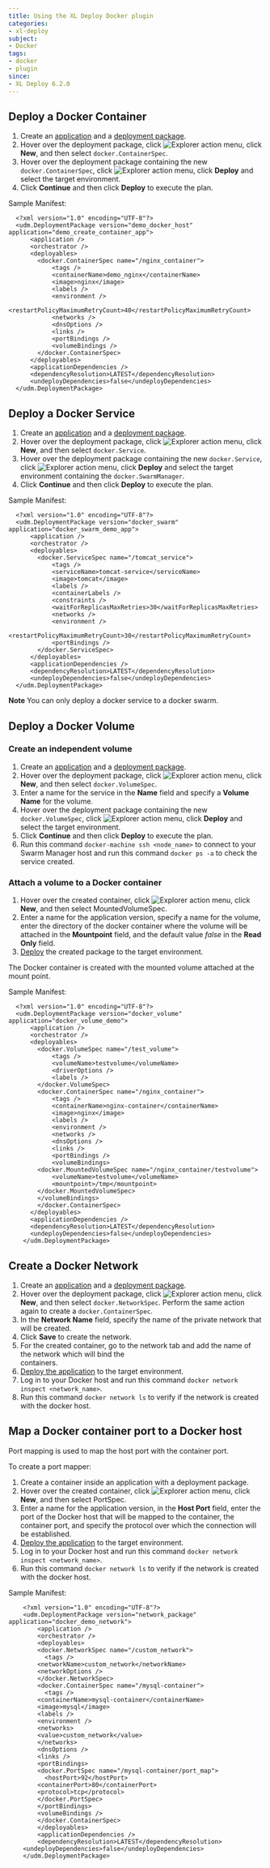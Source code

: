 ```yaml
---
title: Using the XL Deploy Docker plugin
categories:
- xl-deploy
subject:
- Docker
tags:
- docker
- plugin
since:
- XL Deploy 6.2.0
---
```


## Deploy a Docker Container

1. Create an [application](/xl-deploy/how-to/create-a-deployment-package-using-the-ui.html#creating-an-application) and a [deployment package](/xl-deploy/how-to/create-a-deployment-package-using-the-ui.html#creating-a-deployment-package).
1. Hover over the deployment package, click ![Explorer action menu](/images/menu_three_dots.png), click **New**, and then select `docker.ContainerSpec`.
1. Hover over the deployment package containing the new `docker.ContainerSpec`, click ![Explorer action menu](/images/menu_three_dots.png), click **Deploy** and select the target environment.
1. Click **Continue** and then click **Deploy** to execute the plan.

Sample Manifest:

      <?xml version="1.0" encoding="UTF-8"?>
      <udm.DeploymentPackage version="demo_docker_host" application="demo_create_container_app">
          <application />
          <orchestrator />
          <deployables>
            <docker.ContainerSpec name="/nginx_container">
                <tags />
                <containerName>demo_nginx</containerName>
                <image>nginx</image>
                <labels />
                <environment />
                <restartPolicyMaximumRetryCount>40</restartPolicyMaximumRetryCount>
                <networks />
                <dnsOptions />
                <links />
                <portBindings />
                <volumeBindings />
            </docker.ContainerSpec>
          </deployables>
          <applicationDependencies />
          <dependencyResolution>LATEST</dependencyResolution>
          <undeployDependencies>false</undeployDependencies>
      </udm.DeploymentPackage>

## Deploy a Docker Service

1. Create an [application](/xl-deploy/how-to/create-a-deployment-package-using-the-ui.html#creating-an-application) and a [deployment package](/xl-deploy/how-to/create-a-deployment-package-using-the-ui.html#creating-a-deployment-package).
1. Hover over the deployment package, click ![Explorer action menu](/images/menu_three_dots.png), click **New**, and then select `docker.Service`.
1. Hover over the deployment package containing the new `docker.Service`, click ![Explorer action menu](/images/menu_three_dots.png), click **Deploy** and select the target environment containing the `docker.SwarmManager`.
1. Click **Continue** and then click **Deploy** to execute the plan.

Sample Manifest:

      <?xml version="1.0" encoding="UTF-8"?>
      <udm.DeploymentPackage version="docker_swarm" application="docker_swarm_demo_app">
          <application />
          <orchestrator />
          <deployables>
            <docker.ServiceSpec name="/tomcat_service">
                <tags />
                <serviceName>tomcat-service</serviceName>
                <image>tomcat</image>
                <labels />
                <containerLabels />
                <constraints />
                <waitForReplicasMaxRetries>30</waitForReplicasMaxRetries>
                <networks />
                <environment />
                <restartPolicyMaximumRetryCount>30</restartPolicyMaximumRetryCount>
                <portBindings />
            </docker.ServiceSpec>
          </deployables>
          <applicationDependencies />
          <dependencyResolution>LATEST</dependencyResolution>
          <undeployDependencies>false</undeployDependencies>
      </udm.DeploymentPackage>

 **Note** You can only deploy a docker service to a docker swarm.

## Deploy a Docker Volume

### Create an independent volume

1. Create an [application](/xl-deploy/how-to/create-a-deployment-package-using-the-ui.html#creating-an-application) and a [deployment package](/xl-deploy/how-to/create-a-deployment-package-using-the-ui.html#creating-a-deployment-package).
1. Hover over the deployment package, click ![Explorer action menu](/images/menu_three_dots.png), click **New**, and then select `docker.VolumeSpec`.
1. Enter a name for the service in the **Name** field and specify a **Volume Name** for the volume.
1. Hover over the deployment package containing the new `docker.VolumeSpec`, click ![Explorer action menu](/images/menu_three_dots.png), click **Deploy** and select the target environment.
1. Click **Continue** and then click **Deploy** to execute the plan.
1. Run this command `docker-machine ssh <node_name>` to connect to your Swarm Manager host and run this command `docker ps -a` to check the service created.

### Attach a volume to a Docker container

1. Hover over the created container, click ![Explorer action menu](/images/menu_three_dots.png), click **New**, and then select MountedVolumeSpec.
1. Enter a name for the application version, specify a name for the volume, enter the directory of the docker container where the volume will be attached in the **Mountpoint** field, and the default value *false* in the **Read Only** field.
1. [Deploy](/xl-deploy/how-to/deploy-an-application.html) the created package to the target environment.

The Docker container is created with the mounted volume attached at the mount point.

 Sample Manifest:

      <?xml version="1.0" encoding="UTF-8"?>
      <udm.DeploymentPackage version="docker_volume" application="docker_volume_demo">
          <application />
          <orchestrator />
          <deployables>
            <docker.VolumeSpec name="/test_volume">
                <tags />
                <volumeName>testvolume</volumeName>
                <driverOptions />
                <labels />
            </docker.VolumeSpec>
            <docker.ContainerSpec name="/nginx_container">
                <tags />
                <containerName>nginx-container</containerName>
                <image>nginx</image>
                <labels />
                <environment />
                <networks />
                <dnsOptions />
                <links />
                <portBindings />
                <volumeBindings>
            <docker.MountedVolumeSpec name="/nginx_container/testvolume">
                <volumeName>testvolume</volumeName>
                <mountpoint>/tmp</mountpoint>
            </docker.MountedVolumeSpec>
            </volumeBindings>
            </docker.ContainerSpec>
          </deployables>
          <applicationDependencies />
          <dependencyResolution>LATEST</dependencyResolution>
          <undeployDependencies>false</undeployDependencies>
        </udm.DeploymentPackage>

## Create a Docker Network

1. Create an [application](/xl-deploy/how-to/create-a-deployment-package-using-the-ui.html#creating-an-application) and a [deployment package](/xl-deploy/how-to/create-a-deployment-package-using-the-ui.html#creating-a-deployment-package).
1. Hover over the deployment package, click ![Explorer action menu](/images/menu_three_dots.png), click **New**, and then select `docker.NetworkSpec`. Perform the same action again to create a `docker.ContainerSpec`.
1. In the **Network Name** field, specify the name of the private network that will be created.
1. Click **Save** to create the network.
1. For the created container, go to the network tab and add the name of the network which will bind the    
containers.
1. [Deploy the application](/xl-deploy/how-to/deploy-an-application.html) to the target environment.
1. Log in to your Docker host and run this command `docker network inspect <network_name>`.
1. Run this command `docker network ls` to verify if the network is created with the docker host.

## Map a Docker container port to a Docker host

Port mapping is used to map the host port with the container port.

To create a port mapper:

1. Create a container inside an application with a deployment package.
1. Hover over the created container, click ![Explorer action menu](/images/menu_three_dots.png), click **New**, and then select PortSpec.
1. Enter a name for the application version, in the **Host Port** field, enter the port of the Docker host that will be mapped to the container, the container port, and specify the protocol over which the connection will be established.
1. [Deploy the application](/xl-deploy/how-to/deploy-an-application.html) to the target environment.
1. Log in to your Docker host and run this command `docker network inspect <network_name>`.
1. Run this command `docker network ls` to verify if the network is created with the docker host.

 Sample Manifest:

        <?xml version="1.0" encoding="UTF-8"?>
        <udm.DeploymentPackage version="network_package" application="docker_demo_network">
            <application />
            <orchestrator />
            <deployables>
            <docker.NetworkSpec name="/custom_network">
              <tags />
            <networkName>custom_network</networkName>
            <networkOptions />
            </docker.NetworkSpec>
            <docker.ContainerSpec name="/mysql-container">
              <tags />
            <containerName>mysql-container</containerName>
            <image>mysql</image>
            <labels />
            <environment />
            <networks>
            <value>custom_network</value>
            </networks>
            <dnsOptions />
            <links />
            <portBindings>
            <docker.PortSpec name="/mysql-container/port_map">
              <hostPort>92</hostPort>
            <containerPort>80</containerPort>
            <protocol>tcp</protocol>
            </docker.PortSpec>
            </portBindings>
            <volumeBindings />
            </docker.ContainerSpec>
            </deployables>
            <applicationDependencies />
            <dependencyResolution>LATEST</dependencyResolution>
        <undeployDependencies>false</undeployDependencies>
        </udm.DeploymentPackage>
